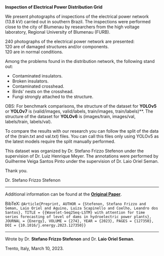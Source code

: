 **Inspection of Electrical Power Distribution Grid**

We present photographs of inspections of the electrical power network (13.8 kV) carried out in southern Brazil. The inspections were performed close to the city of Blumenau by researchers from the high voltage laboratory, Regional University of Blumenau (FURB). 

240 photographs of the electrical power network are presented:  
120 are of damaged structures and/or components.  
120 are in normal conditions.    
 
Among the problems found in the distribution network, the following stand out:
* Contaminated insulators.
* Broken insulators.
* Contaminated crosshead.
* Birds' nests on the crosshead.
* Fungi strongly attached to the structure. 

OBS: For benchmark comparisons, the structure of the dataset for **YOLOv5** or **YOLOv7** is (valid/images, valid/labels, train/images, train/labels)**.
The structure of the dataset for **YOLOv6** is (images/train, images/val, labels/train, labels/val).

To compare the results with our research you can follow the split of the data of the (train.txt and val.txt) files. You can call this files only using YOLOv5 as the latest models require the split manually performed.

This dataset was organized by Dr. Stefano Frizzo Stefenon under the supervision of Dr. Luiz Henrique Meyer.
The annotations were performed by Guilherme Veiga Santos Pinto under the supervision of Dr. Laio Oriel Seman.

Thank you.

Dr. Stefano Frizzo Stefenon

---

Additional information can be found at the **[Original Paper](https://doi.org/10.1016/j.energy.2023.127350)**.

BibTeX:
`@Article{Preprint, AUTHOR = {Stefenon, Stefano Frizzo and Seman, Laio Oriel and Aquino, Luiza Scapinello and Coelho, Leandro dos Santos}, TITLE = {{Wavelet-Seq2Seq-LSTM} with attention for time series forecasting of level of dams in hydroelectric power plants}, JOURNAL = {Energy}, VOLUME = {274}, YEAR = {2023}, PAGES = {127350}, DOI = {10.1016/j.energy.2023.127350}}`

---
Wrote by Dr. **Stefano Frizzo Stefenon** and Dr. **Laio Oriel Seman**.

Trento, Italy, March 10, 2023.
